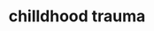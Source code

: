 ---
title: chilldhood trauma
slug: childhood-trauma
defined: false
flag:
  level: warning
  text: content warning
---
